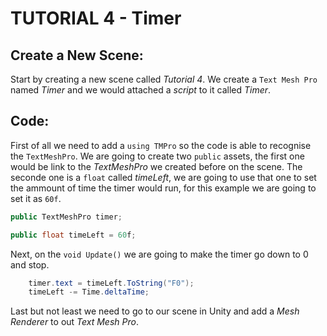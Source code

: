 # **TUTORIAL 4 - Timer**

## Create a New Scene:

Start by creating a new scene called *Tutorial 4*.
We create a `Text Mesh Pro` named *Timer* and we would attached a *script* to it called *Timer*.

## Code:

First of all we need to add a `using TMPro` so the code is able to recognise the `TextMeshPro`.
We are going to create two `public` assets, the first one would be link to the *TextMeshPro* we created before on the scene.
The seconde one is a `float` called *timeLeft*, we are going to use that one to set the ammount of time the timer would run, for this example we are going to set it as `60f`.

``` C#
public TextMeshPro timer;

public float timeLeft = 60f;
```

Next, on the `void Update()` we are going to make the timer go down to 0 and stop.

``` C#
    timer.text = timeLeft.ToString("F0");
    timeLeft -= Time.deltaTime;
```

Last but not least we need to go to our scene in Unity and add a *Mesh Renderer* to out *Text Mesh Pro*. 